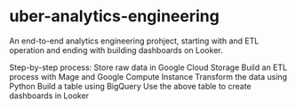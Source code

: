 # uber-analytics-engineering

An end-to-end analytics engineering prohject, starting with and ETL operation and ending with building dashboards on Looker.

Step-by-step process:
Store raw data in Google Cloud Storage
Build an ETL process with Mage and Google Compute Instance
Transform the data using Python
Build a table using BigQuery
Use the above table to create dashboards in Looker
